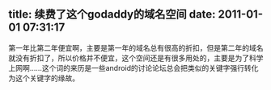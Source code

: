 title: 续费了这个godaddy的域名空间
date: 2011-01-01 07:31:17
---

第一年比第二年便宜啊，主要是第一年的域名总有很高的折扣，但是第二年的域名就没有折扣了，所以价格并不便宜，这个空间还是有很多用处的，主要是为了科学上网啊……这个词的来历是一些android的讨论论坛总会把类似的关键字强行转化为这个关键字的缘故。